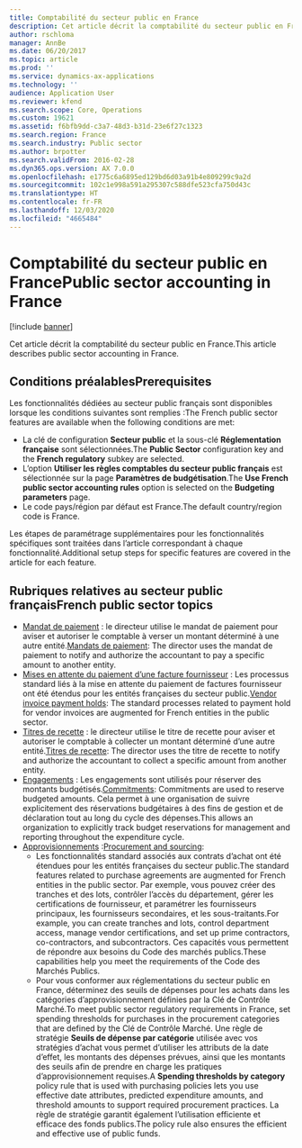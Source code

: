 ```yaml
---
title: Comptabilité du secteur public en France
description: Cet article décrit la comptabilité du secteur public en France.
author: rschloma
manager: AnnBe
ms.date: 06/20/2017
ms.topic: article
ms.prod: ''
ms.service: dynamics-ax-applications
ms.technology: ''
audience: Application User
ms.reviewer: kfend
ms.search.scope: Core, Operations
ms.custom: 19621
ms.assetid: f6bfb9dd-c3a7-48d3-b31d-23e6f27c1323
ms.search.region: France
ms.search.industry: Public sector
ms.author: brpotter
ms.search.validFrom: 2016-02-28
ms.dyn365.ops.version: AX 7.0.0
ms.openlocfilehash: e1775c6a6895ed129bd6d03a91b4e809299c9a2d
ms.sourcegitcommit: 102c1e998a591a295307c588dfe523cfa750d43c
ms.translationtype: HT
ms.contentlocale: fr-FR
ms.lasthandoff: 12/03/2020
ms.locfileid: "4665484"
---
```

# <a name="public-sector-accounting-in-france"></a><span data-ttu-id="d1714-103">Comptabilité du secteur public en France</span><span class="sxs-lookup"><span data-stu-id="d1714-103">Public sector accounting in France</span></span>

[!include [banner](../includes/banner.md)]

<span data-ttu-id="d1714-104">Cet article décrit la comptabilité du secteur public en France.</span><span class="sxs-lookup"><span data-stu-id="d1714-104">This article describes public sector accounting in France.</span></span>

## <a name="prerequisites"></a><span data-ttu-id="d1714-105">Conditions préalables</span><span class="sxs-lookup"><span data-stu-id="d1714-105">Prerequisites</span></span>

<span data-ttu-id="d1714-106">Les fonctionnalités dédiées au secteur public français sont disponibles lorsque les conditions suivantes sont remplies :</span><span class="sxs-lookup"><span data-stu-id="d1714-106">The French public sector features are available when the following conditions are met:</span></span>

-   <span data-ttu-id="d1714-107">La clé de configuration **Secteur public** et la sous-clé **Réglementation française** sont sélectionnées.</span><span class="sxs-lookup"><span data-stu-id="d1714-107">The **Public Sector** configuration key and the **French regulatory** subkey are selected.</span></span>
-   <span data-ttu-id="d1714-108">L’option **Utiliser les règles comptables du secteur public français** est sélectionnée sur la page **Paramètres de budgétisation**.</span><span class="sxs-lookup"><span data-stu-id="d1714-108">The **Use French public sector accounting rules** option is selected on the **Budgeting parameters** page.</span></span>
-   <span data-ttu-id="d1714-109">Le code pays/région par défaut est France.</span><span class="sxs-lookup"><span data-stu-id="d1714-109">The default country/region code is France.</span></span>

<span data-ttu-id="d1714-110">Les étapes de paramétrage supplémentaires pour les fonctionnalités spécifiques sont traitées dans l’article correspondant à chaque fonctionnalité.</span><span class="sxs-lookup"><span data-stu-id="d1714-110">Additional setup steps for specific features are covered in the article for each feature.</span></span>

## <a name="french-public-sector-topics"></a><span data-ttu-id="d1714-111">Rubriques relatives au secteur public français</span><span class="sxs-lookup"><span data-stu-id="d1714-111">French public sector topics</span></span>
-   <span data-ttu-id="d1714-112">[Mandat de paiement](emea-fra-mandats-de-paiement.md) : le directeur utilise le mandat de paiement pour aviser et autoriser le comptable à verser un montant déterminé à une autre entité.</span><span class="sxs-lookup"><span data-stu-id="d1714-112">[Mandats de paiement](emea-fra-mandats-de-paiement.md): The director uses the mandat de paiement to notify and authorize the accountant to pay a specific amount to another entity.</span></span>
-   <span data-ttu-id="d1714-113">[Mises en attente du paiement d’une facture fournisseur](emea-fra-vendor-invoice-payment-holds-public-sector.md) : Les processus standard liés à la mise en attente du paiement de factures fournisseur ont été étendus pour les entités françaises du secteur public.</span><span class="sxs-lookup"><span data-stu-id="d1714-113">[Vendor invoice payment holds](emea-fra-vendor-invoice-payment-holds-public-sector.md): The standard processes related to payment hold for vendor invoices are augmented for French entities in the public sector.</span></span>
-   <span data-ttu-id="d1714-114">[Titres de recette](emea-fra-titres-de-recette-public-sector.md) : le directeur utilise le titre de recette pour aviser et autoriser le comptable à collecter un montant déterminé d’une autre entité.</span><span class="sxs-lookup"><span data-stu-id="d1714-114">[Titres de recette](emea-fra-titres-de-recette-public-sector.md): The director uses the titre de recette to notify and authorize the accountant to collect a specific amount from another entity.</span></span>
-   <span data-ttu-id="d1714-115">[Engagements](emea-fra-commitments-public-sector.md) : Les engagements sont utilisés pour réserver des montants budgétisés.</span><span class="sxs-lookup"><span data-stu-id="d1714-115">[Commitments](emea-fra-commitments-public-sector.md): Commitments are used to reserve budgeted amounts.</span></span> <span data-ttu-id="d1714-116">Cela permet à une organisation de suivre explicitement des réservations budgétaires à des fins de gestion et de déclaration tout au long du cycle des dépenses.</span><span class="sxs-lookup"><span data-stu-id="d1714-116">This allows an organization to explicitly track budget reservations for management and reporting throughout the expenditure cycle.</span></span>
-   <span data-ttu-id="d1714-117">[Approvisionnements](emea-fra-procurement-sourcing-public-sector.md) :</span><span class="sxs-lookup"><span data-stu-id="d1714-117">[Procurement and sourcing](emea-fra-procurement-sourcing-public-sector.md):</span></span>
    -   <span data-ttu-id="d1714-118">Les fonctionnalités standard associés aux contrats d’achat ont été étendues pour les entités françaises du secteur public.</span><span class="sxs-lookup"><span data-stu-id="d1714-118">The standard features related to purchase agreements are augmented for French entities in the public sector.</span></span> <span data-ttu-id="d1714-119">Par exemple, vous pouvez créer des tranches et des lots, contrôler l’accès du département, gérer les certifications de fournisseur, et paramétrer les fournisseurs principaux, les fournisseurs secondaires, et les sous-traitants.</span><span class="sxs-lookup"><span data-stu-id="d1714-119">For example, you can create tranches and lots, control department access, manage vendor certifications, and set up prime contractors, co-contractors, and subcontractors.</span></span> <span data-ttu-id="d1714-120">Ces capacités vous permettent de répondre aux besoins du Code des marchés publics.</span><span class="sxs-lookup"><span data-stu-id="d1714-120">These capabilities help you meet the requirements of the Code des Marchés Publics.</span></span>
    -   <span data-ttu-id="d1714-121">Pour vous conformer aux réglementations du secteur public en France, déterminez des seuils de dépenses pour les achats dans les catégories d’approvisionnement définies par la Clé de Contrôle Marché.</span><span class="sxs-lookup"><span data-stu-id="d1714-121">To meet public sector regulatory requirements in France, set spending thresholds for purchases in the procurement categories that are defined by the Clé de Contrôle Marché.</span></span> <span data-ttu-id="d1714-122">Une règle de stratégie **Seuils de dépense par catégorie** utilisée avec vos stratégies d’achat vous permet d’utiliser les attributs de la date d’effet, les montants des dépenses prévues, ainsi que les montants des seuils afin de prendre en charge les pratiques d’approvisionnement requises.</span><span class="sxs-lookup"><span data-stu-id="d1714-122">A **Spending thresholds by category** policy rule that is used with purchasing policies lets you use effective date attributes, predicted expenditure amounts, and threshold amounts to support required procurement practices.</span></span> <span data-ttu-id="d1714-123">La règle de stratégie garantit également l’utilisation efficiente et efficace des fonds publics.</span><span class="sxs-lookup"><span data-stu-id="d1714-123">The policy rule also ensures the efficient and effective use of public funds.</span></span>




